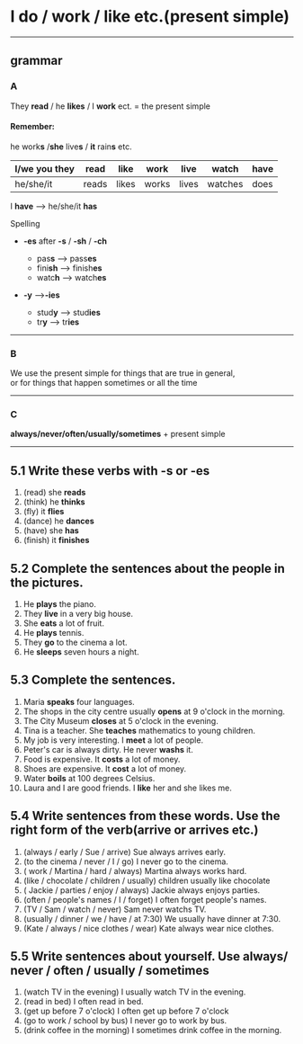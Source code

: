 # I do / work / like etc.(present simple)
---
## grammar
### A
They **read** / he **likes** / I **work** ect. = the present simple

#### Remember:
he work**s** /**she** live**s** / **it** rain**s** etc.

I/we you they | read | like | work | live  | watch | have
-|-|-|-|-|-|-
he/she/it | reads | likes | works | lives | watches | does | has  

I **have** --> he/she/it **has**

Spelling
* **-es** after **-s** / **-sh** / **-ch**
  * pas**s** --> pass**es**
  * fini**sh** -->  finish**es**
  * watc**h** --> watch**es**


* **-y** -->**-ies**
    * stud**y** --> stud**ies**
    * tr**y** --> tr**ies**

---
### B
We use the present simple for things that are true in general,  
or for things that happen sometimes  or all the time

---
### C
**always/never/often/usually/sometimes** + present simple

---
## 5.1 Write these verbs with -s or -es
1. (read) she **reads**
2. (think) he **thinks**
3. (fly) it **flies**
4. (dance) he **dances**
5. (have) she **has**
6. (finish) it **finishes**

## 5.2 Complete the sentences about the people in the pictures.
1. He **plays** the piano.
2. They **live** in a very big house.
3. She **eats** a lot of fruit.
4. He **plays** tennis.
5. They **go** to the cinema a lot.
6. He **sleeps** seven hours a night.

## 5.3 Complete  the sentences.
1. Maria **speaks** four languages.
2. The shops in the city centre usually **opens** at 9 o'clock in the morning.
3. The City Museum **closes** at 5 o'clock in the evening.
4. Tina is a teacher. She **teaches** mathematics to young children.
5. My job is very interesting. I **meet** a lot of people.
6. Peter's car is always dirty. He never **washs** it.
7. Food is expensive. It **costs** a lot of money.
8. Shoes are expensive. It **cost** a lot of money.
9. Water **boils** at 100 degrees Celsius.
10. Laura and I are good friends. I **like** her and she likes me.

## 5.4 Write sentences from these words. Use the right  form of the verb(arrive or arrives etc.)
1. (always / early / Sue / arrive) Sue always arrives early.
2. (to the cinema / never / I / go) I never go to the cinema.
3. ( work / Martina / hard / always) Martina always works hard.
4. (like / chocolate / children / usually) children usually like chocolate
5. ( Jackie / parties / enjoy / always) Jackie always enjoys parties.
6. (often / people's names / I / forget) I often forget people's names.
7. (TV / Sam / watch / never) Sam never watchs TV.
8. (usually / dinner / we / have / at 7:30) We usually have dinner at 7:30.
9. (Kate / always / nice clothes / wear) Kate always wear nice clothes.

## 5.5 Write sentences about yourself. Use always/ never / often / usually / sometimes
1. (watch TV in the evening) I usually watch TV in the evening.
2. (read in bed) I often read in bed.
3. (get up before 7 o'clock) I often get up before 7 o'clock
4. (go to work / school by bus) I never go to work by bus.
5. (drink coffee in the morning) I sometimes drink coffee in the morning.
